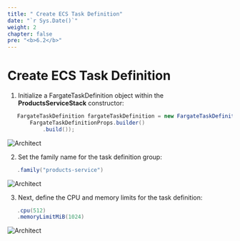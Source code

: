 ```yaml
---
title: " Create ECS Task Definition"
date: "`r Sys.Date()`"
weight: 2
chapter: false
pre: "<b>6.2</b>"
---
```


# Create ECS Task Definition

1. Initialize a FargateTaskDefinition object within the **ProductsServiceStack** constructor:

```java
   FargateTaskDefinition fargateTaskDefinition = new FargateTaskDefinition(this, "TaskDefinition",
       FargateTaskDefinitionProps.builder()
           .build());
```
![Architect](/images/6/taskdefinition/01.png?featherlight=false&width=60pc)

2. Set the family name for the task definition group:

```java
   .family("products-service")
```
![Architect](/images/6/taskdefinition/02.png?featherlight=false&width=60pc)

3. Next, define the CPU and memory limits for the task definition:

```java
   .cpu(512)
   .memoryLimitMiB(1024)

```
![Architect](/images/6/taskdefinition/03.png?featherlight=false&width=60pc)